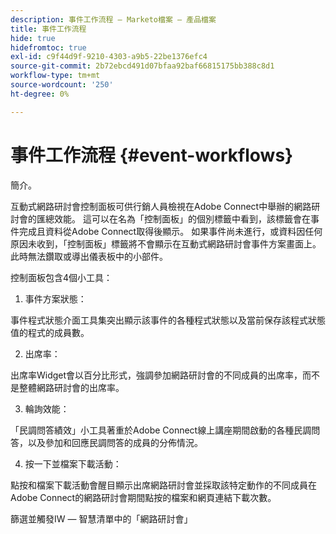```yaml
---
description: 事件工作流程 — Marketo檔案 — 產品檔案
title: 事件工作流程
hide: true
hidefromtoc: true
exl-id: c9f44d9f-9210-4303-a9b5-22be1376efc4
source-git-commit: 2b72ebcd491d07bfaa92baf66815175bb388c8d1
workflow-type: tm+mt
source-wordcount: '250'
ht-degree: 0%

---
```


# 事件工作流程 {#event-workflows}

簡介。

互動式網路研討會控制面板可供行銷人員檢視在Adobe Connect中舉辦的網路研討會的匯總效能。 這可以在名為「控制面板」的個別標籤中看到，該標籤會在事件完成且資料從Adobe Connect取得後顯示。 如果事件尚未進行，或資料因任何原因未收到，「控制面板」標籤將不會顯示在互動式網路研討會事件方案畫面上。 此時無法鑽取或導出儀表板中的小部件。

控制面板包含4個小工具：

1. 事件方案狀態：

事件程式狀態介面工具集突出顯示該事件的各種程式狀態以及當前保存該程式狀態值的程式的成員數。

2. 出席率：

出席率Widget會以百分比形式，強調參加網路研討會的不同成員的出席率，而不是整體網路研討會的出席率。

3. 輪詢效能：

「民調問答績效」小工具著重於Adobe Connect線上講座期間啟動的各種民調問答，以及參加和回應民調問答的成員的分佈情況。

4. 按一下並檔案下載活動：

點按和檔案下載活動會醒目顯示出席網路研討會並採取該特定動作的不同成員在Adobe Connect的網路研討會期間點按的檔案和網頁連結下載次數。



篩選並觸發IW — 智慧清單中的「網路研討會」